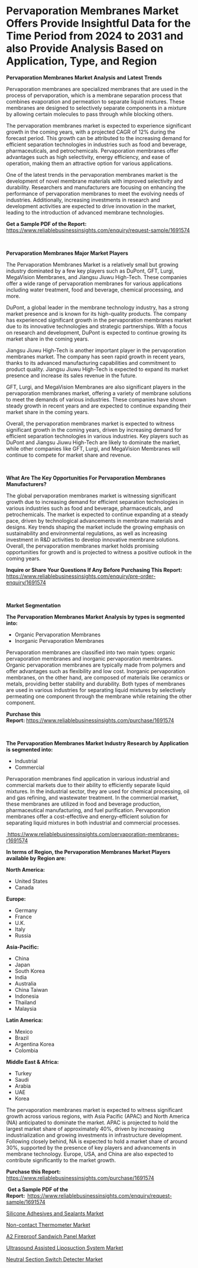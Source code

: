<p><h1>Pervaporation Membranes Market Offers Provide Insightful Data for the Time Period from 2024 to 2031 and also Provide Analysis Based on Application, Type, and Region</h1></p><p><strong>Pervaporation Membranes Market Analysis and Latest Trends</strong></p>
<p><p>Pervaporation membranes are specialized membranes that are used in the process of pervaporation, which is a membrane separation process that combines evaporation and permeation to separate liquid mixtures. These membranes are designed to selectively separate components in a mixture by allowing certain molecules to pass through while blocking others.</p><p>The pervaporation membranes market is expected to experience significant growth in the coming years, with a projected CAGR of 12% during the forecast period. This growth can be attributed to the increasing demand for efficient separation technologies in industries such as food and beverage, pharmaceuticals, and petrochemicals. Pervaporation membranes offer advantages such as high selectivity, energy efficiency, and ease of operation, making them an attractive option for various applications.</p><p>One of the latest trends in the pervaporation membranes market is the development of novel membrane materials with improved selectivity and durability. Researchers and manufacturers are focusing on enhancing the performance of pervaporation membranes to meet the evolving needs of industries. Additionally, increasing investments in research and development activities are expected to drive innovation in the market, leading to the introduction of advanced membrane technologies.</p></p>
<p><strong>Get a Sample PDF of the Report:&nbsp;</strong> <a href="https://www.reliablebusinessinsights.com/enquiry/request-sample/1691574">https://www.reliablebusinessinsights.com/enquiry/request-sample/1691574</a></p>
<p>&nbsp;</p>
<p><strong>Pervaporation Membranes Major Market Players</strong></p>
<p><p>The Pervaporation Membranes Market is a relatively small but growing industry dominated by a few key players such as DuPont, GFT, Lurgi, MegaVision Membranes, and Jiangsu Jiuwu High-Tech. These companies offer a wide range of pervaporation membranes for various applications including water treatment, food and beverage, chemical processing, and more.</p><p>DuPont, a global leader in the membrane technology industry, has a strong market presence and is known for its high-quality products. The company has experienced significant growth in the pervaporation membranes market due to its innovative technologies and strategic partnerships. With a focus on research and development, DuPont is expected to continue growing its market share in the coming years.</p><p>Jiangsu Jiuwu High-Tech is another important player in the pervaporation membranes market. The company has seen rapid growth in recent years, thanks to its advanced manufacturing capabilities and commitment to product quality. Jiangsu Jiuwu High-Tech is expected to expand its market presence and increase its sales revenue in the future.</p><p>GFT, Lurgi, and MegaVision Membranes are also significant players in the pervaporation membranes market, offering a variety of membrane solutions to meet the demands of various industries. These companies have shown steady growth in recent years and are expected to continue expanding their market share in the coming years.</p><p>Overall, the pervaporation membranes market is expected to witness significant growth in the coming years, driven by increasing demand for efficient separation technologies in various industries. Key players such as DuPont and Jiangsu Jiuwu High-Tech are likely to dominate the market, while other companies like GFT, Lurgi, and MegaVision Membranes will continue to compete for market share and revenue.</p></p>
<p>&nbsp;</p>
<p><strong>What Are The Key Opportunities For Pervaporation Membranes Manufacturers?</strong></p>
<p><p>The global pervaporation membranes market is witnessing significant growth due to increasing demand for efficient separation technologies in various industries such as food and beverage, pharmaceuticals, and petrochemicals. The market is expected to continue expanding at a steady pace, driven by technological advancements in membrane materials and designs. Key trends shaping the market include the growing emphasis on sustainability and environmental regulations, as well as increasing investment in R&D activities to develop innovative membrane solutions. Overall, the pervaporation membranes market holds promising opportunities for growth and is projected to witness a positive outlook in the coming years.</p></p>
<p><strong>Inquire or Share Your Questions If Any Before Purchasing This Report:</strong> <a href="https://www.reliablebusinessinsights.com/enquiry/pre-order-enquiry/1691574">https://www.reliablebusinessinsights.com/enquiry/pre-order-enquiry/1691574</a></p>
<p>&nbsp;</p>
<p><strong>Market Segmentation</strong></p>
<p><strong>The Pervaporation Membranes Market Analysis by types is segmented into:</strong></p>
<p><ul><li>Organic Pervaporation Membranes</li><li>Inorganic Pervaporation Membranes</li></ul></p>
<p><p>Pervaporation membranes are classified into two main types: organic pervaporation membranes and inorganic pervaporation membranes. Organic pervaporation membranes are typically made from polymers and offer advantages such as flexibility and low cost. Inorganic pervaporation membranes, on the other hand, are composed of materials like ceramics or metals, providing better stability and durability. Both types of membranes are used in various industries for separating liquid mixtures by selectively permeating one component through the membrane while retaining the other component.</p></p>
<p><strong>Purchase this Report:&nbsp;</strong><a href="https://www.reliablebusinessinsights.com/purchase/1691574">https://www.reliablebusinessinsights.com/purchase/1691574</a></p>
<p>&nbsp;</p>
<p><strong>The Pervaporation Membranes Market Industry Research by Application is segmented into:</strong></p>
<p><ul><li>Industrial</li><li>Commercial</li></ul></p>
<p><p>Pervaporation membranes find application in various industrial and commercial markets due to their ability to efficiently separate liquid mixtures. In the industrial sector, they are used for chemical processing, oil and gas refining, and wastewater treatment. In the commercial market, these membranes are utilized in food and beverage production, pharmaceutical manufacturing, and fuel purification. Pervaporation membranes offer a cost-effective and energy-efficient solution for separating liquid mixtures in both industrial and commercial processes.</p></p>
<p><a href="https://www.reliablebusinessinsights.com/pervaporation-membranes-r1691574">&nbsp;https://www.reliablebusinessinsights.com/pervaporation-membranes-r1691574</a></p>
<p><strong>In terms of Region, the Pervaporation Membranes Market Players available by Region are:</strong></p>
<p>
    <p> <strong> North America: </strong>
        <ul>
            <li>United States</li>
            <li>Canada</li>
        </ul>
        </p> 
    <p> <strong> Europe: </strong>
        <ul>
            <li>Germany</li>
            <li>France</li>
            <li>U.K.</li>
            <li>Italy</li>
            <li>Russia</li>
        </ul>
        </p> 
    <p> <strong> Asia-Pacific: </strong>
        <ul>
            <li>China</li>
            <li>Japan</li>
            <li>South Korea</li>
            <li>India</li>
            <li>Australia</li>
            <li>China Taiwan</li>
            <li>Indonesia</li>
            <li>Thailand</li>
            <li>Malaysia</li>
        </ul>
        </p> 
    <p> <strong> Latin America: </strong>
        <ul>
            <li>Mexico</li>
            <li>Brazil</li>
            <li>Argentina Korea</li>
            <li>Colombia</li>
        </ul>
        </p> 
    <p> <strong> Middle East & Africa: </strong>
        <ul>
            <li>Turkey</li>
            <li>Saudi</li>
            <li>Arabia</li>
            <li>UAE</li>
            <li>Korea</li>
        </ul>
    </p>
    </p>
<p><p>The pervaporation membranes market is expected to witness significant growth across various regions, with Asia Pacific (APAC) and North America (NA) anticipated to dominate the market. APAC is projected to hold the largest market share of approximately 40%, driven by increasing industrialization and growing investments in infrastructure development. Following closely behind, NA is expected to hold a market share of around 30%, supported by the presence of key players and advancements in membrane technology. Europe, USA, and China are also expected to contribute significantly to the market growth.</p></p>
<p><strong>Purchase this Report: </strong><a href="https://www.reliablebusinessinsights.com/purchase/1691574">https://www.reliablebusinessinsights.com/purchase/1691574</a></p>
<p>&nbsp;<strong>Get a Sample PDF of the Report:&nbsp;&nbsp;</strong><a href="https://www.reliablebusinessinsights.com/enquiry/request-sample/1691574">https://www.reliablebusinessinsights.com/enquiry/request-sample/1691574</a></p>
<p><strong></strong></p>
<p><p><a href="https://www.linkedin.com/pulse/global-silicone-adhesives-sealants-market-share-growth-opportunities-vf2ae">Silicone Adhesives and Sealants Market</a></p><p><a href="https://issuu.com/reportprime-2/docs/non-contact-thermometer-market-size-2030.pptx">Non-contact Thermometer Market</a></p><p><a href="https://github.com/refatkhan11277/Market-Research-Report-List-1/blob/main/a2-fireproof-sandwich-panel-market.md">A2 Fireproof Sandwich Panel Market</a></p><p><a href="https://github.com/crlaem461/Market-Research-Report-List-1/blob/main/ultrasound-assisted-liposuction-system-market.md">Ultrasound Assisted Liposuction System Market</a></p><p><a href="https://issuu.com/reportprime-2/docs/neutral-section-switch-detecter-market-size-2030.p">Neutral Section Switch Detecter Market</a></p></p>